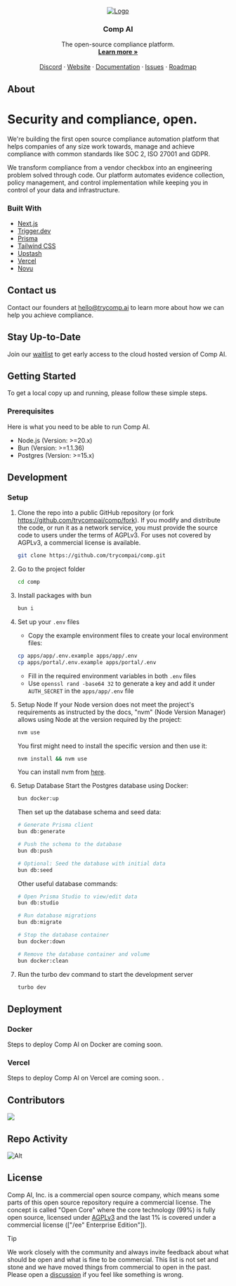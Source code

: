<!-- PROJECT LOGO -->
<p align="center">
  <a href="https://github.com/trycompai/comp">
   <img src="https://trycomp.ai/logo.png" alt="Logo">
  </a>

  <h3 align="center">Comp AI</h3>

  <p align="center">
    The open-source compliance platform.
    <br />
    <a href="https://trycomp.ai"><strong>Learn more »</strong></a>
    <br />
    <br />
    <a href="https://discord.gg/compai">Discord</a>
    ·
    <a href="https://trycomp.ai">Website</a>
    ·
    <a href="https://trycomp.ai/docs">Documentation</a>
    ·
    <a href="https://github.com/trycompai/comp/issues">Issues</a>
    ·
    <a href="https://github.com/orgs/trycompai/projects/1">Roadmap</a>
  </p>
</p>

## About

# Security and compliance, open.

We're building the first open source compliance automation platform that helps companies of any size work towards, manage and achieve compliance with common standards like SOC 2, ISO 27001 and GDPR.

We transform compliance from a vendor checkbox into an engineering problem solved through code. Our platform automates evidence collection, policy management, and control implementation while keeping you in control of your data and infrastructure.

### Built With

- [Next.js](https://nextjs.org/?ref=trycomp.ai)
- [Trigger.dev](https://trigger.dev/?ref=trycomp.ai)
- [Prisma](https://prisma.io/?ref=trycomp.ai)
- [Tailwind CSS](https://tailwindcss.com/?ref=trycomp.ai)
- [Upstash](https://upstash.com/?ref=trycomp.ai)
- [Vercel](https://vercel.com/?ref=trycomp.ai)
- [Novu](https://novu.co/?ref=trycomp.ai)

## Contact us

Contact our founders at hello@trycomp.ai to learn more about how we can help you achieve compliance.

## Stay Up-to-Date

Join our [waitlist](https://trycomp.ai) to get early access to the cloud hosted version of Comp AI.

## Getting Started

To get a local copy up and running, please follow these simple steps.

### Prerequisites

Here is what you need to be able to run Comp AI.

- Node.js (Version: >=20.x)
- Bun (Version: >=1.1.36)
- Postgres (Version: >=15.x)

## Development

### Setup

1. Clone the repo into a public GitHub repository (or fork https://github.com/trycompai/comp/fork). If you modify and distribute the code, or run it as a network service, you must provide the source code to users under the terms of AGPLv3. For uses not covered by AGPLv3, a commercial license is available.

   ```sh
   git clone https://github.com/trycompai/comp.git
   ```

2. Go to the project folder

   ```sh
   cd comp
   ```

3. Install packages with bun

   ```sh
   bun i
   ```

4. Set up your `.env` files
   - Copy the example environment files to create your local environment files:
   ```sh
   cp apps/app/.env.example apps/app/.env
   cp apps/portal/.env.example apps/portal/.env
   ```
   - Fill in the required environment variables in both `.env` files
   - Use `openssl rand -base64 32` to generate a key and add it under `AUTH_SECRET` in the `apps/app/.env` file

5. Setup Node
   If your Node version does not meet the project's requirements as instructed by the docs, "nvm" (Node Version Manager) allows using Node at the version required by the project:

   ```sh
   nvm use
   ```

   You first might need to install the specific version and then use it:

   ```sh
   nvm install && nvm use
   ```

   You can install nvm from [here](https://github.com/nvm-sh/nvm).

6. Setup Database
   Start the Postgres database using Docker:

   ```sh
   bun docker:up
   ```

   Then set up the database schema and seed data:

   ```sh
   # Generate Prisma client
   bun db:generate

   # Push the schema to the database
   bun db:push

   # Optional: Seed the database with initial data
   bun db:seed
   ```

   Other useful database commands:
   ```sh
   # Open Prisma Studio to view/edit data
   bun db:studio

   # Run database migrations
   bun db:migrate

   # Stop the database container
   bun docker:down

   # Remove the database container and volume
   bun docker:clean
   ```

7. Run the turbo dev command to start the development server

   ```sh
   turbo dev
   ```

## Deployment

### Docker

Steps to deploy Comp AI on Docker are coming soon.

### Vercel

Steps to deploy Comp AI on Vercel are coming soon. .

## Contributors

<a href="https://github.com/trycompai/comp/graphs/contributors">
  <img src="https://contrib.rocks/image?repo=trycompai/comp" />
</a>

## Repo Activity

![Alt](https://repobeats.axiom.co/api/embed/1371c2fe20e274ff1e0e8d4ca225455dea609cb9.svg "Repobeats analytics image")

<!-- LICENSE -->

## License

Comp AI, Inc. is a commercial open source company, which means some parts of this open source repository require a commercial license. The concept is called "Open Core" where the core technology (99%) is fully open source, licensed under [AGPLv3](https://opensource.org/license/agpl-v3) and the last 1% is covered under a commercial license (["/ee" Enterprise Edition"]).

> [!TIP]
> We work closely with the community and always invite feedback about what should be open and what is fine to be commercial. This list is not set and stone and we have moved things from commercial to open in the past. Please open a [discussion](https://github.com/trycompai/comp/discussions) if you feel like something is wrong.
